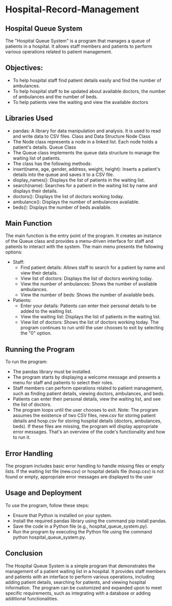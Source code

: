 # Hospital-Record-Management
## Hospital Queue System
The "Hospital Queue System" is a program that manages a queue of patients in a hospital. It allows staff members and patients to perform various operations related to patient management.
## Objectives:
* To help hospital staff find patient details easily and find the number of ambulances.
* To help hospital staff to be updated about available doctors, the number of ambulances and the number of beds.
* To help patients view the waiting and view the available doctors 

## Libraries Used
* pandas: A library for data manipulation and analysis. It is used to read and write data to CSV files.
Class and Data Structure
Node Class
* The Node class represents a node in a linked list. Each node holds a patient's details.
Queue Class
* The Queue class implements the queue data structure to manage the waiting list of patients.
* The class has the following methods:
* insert(name, age, gender, address, weight, height): Inserts a patient's details into the queue and saves it to a CSV file.
* display_names(): Displays the list of patients in the waiting list.
* search(name): Searches for a patient in the waiting list by name and displays their details.
* doctors(): Displays the list of doctors working today.
* ambulance(): Displays the number of ambulances available.
* beds(): Displays the number of beds available.
## Main Function
The main function is the entry point of the program. It creates an instance of the Queue class and provides a menu-driven interface for staff and patients to interact with the system.
The main menu presents the following options:
* Staff:
  * Find patient details: Allows staff to search for a patient by name and view their details.
  * View list of doctors: Displays the list of doctors working today.
  * View the number of ambulances: Shows the number of available ambulances.
  * View the number of beds: Shows the number of available beds.
* Patients:
  * Enter your details: Patients can enter their personal details to be added to the waiting list.
  * View the waiting list: Displays the list of patients in the waiting list.
  * View list of doctors: Shows the list of doctors working today.
  The program continues to run until the user chooses to exit by selecting the "0" option.
## Running the Program
To run the program:
  * The pandas library must be installed.
  * The program starts by displaying a welcome message and presents a menu for staff and patients to select their roles.
  * Staff members can perform operations related to patient management, such as finding patient details, viewing doctors, ambulances, and 
    beds.
  * Patients can enter their personal details, view the waiting list, and see the list of doctors.
  * The program loops until the user chooses to exit.
  Note: The program assumes the existence of two CSV files, new.csv for storing patient details and hosp.csv for storing hospital details (doctors, ambulances, beds). If these files are missing, the program will display appropriate error messages.
  That's an overview of the code's functionality and how to run it. 
## Error Handling
The program includes basic error handling to handle missing files or empty lists. If the waiting list file (new.csv) or hospital details file (hosp.csv) is not found or empty, appropriate error messages are displayed to the user
## Usage and Deployment
To use the program, follow these steps:
  * Ensure that Python is installed on your system.
  * Install the required pandas library using the command pip install pandas.
  * Save the code in a Python file (e.g., hospital_queue_system.py).
  * Run the program by executing the Python file using the command python hospital_queue_system.py.
## Conclusion
The Hospital Queue System is a simple program that demonstrates the management of a patient waiting list in a hospital. It provides staff members and patients with an interface to perform various operations, including adding patient details, searching for patients, and viewing hospital information. The program can be customized and expanded upon to meet specific requirements, such as integrating with a database or adding additional functionalities.

